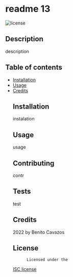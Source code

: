 
  # readme 13
  ![license](https://img.shields.io/badge/Licence-ISC-blue)
  ## Description
  description
  ## Table of contents
* [Installation](#installation)
* [Usage](#usage)
* [Credits](#credits)
  ## Installation
  instalation
  ## Usage
  usage
  ## Contributing
  contr
  ## Tests
  test
  ## Credits
  2022 by Benito Cavazos
  ## License
            Licensed under the 
  [ISC license](https://choosealicense.com/licenses/isc/)



